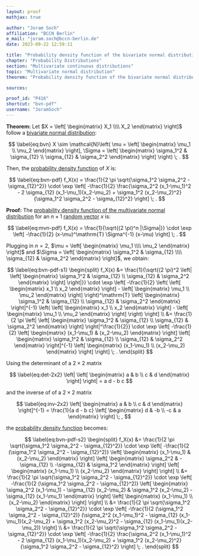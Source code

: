 ```yaml
---
layout: proof
mathjax: true

author: "Joram Soch"
affiliation: "BCCN Berlin"
e_mail: "joram.soch@bccn-berlin.de"
date: 2023-09-22 12:59:11

title: "Probability density function of the bivariate normal distribution"
chapter: "Probability Distributions"
section: "Multivariate continuous distributions"
topic: "Multivariate normal distribution"
theorem: "Probability density function of the bivariate normal distribution"

sources:

proof_id: "P416"
shortcut: "bvn-pdf"
username: "JoramSoch"
---
```



**Theorem:** Let $X = \left[ \begin{matrix} X_1 \\\\ X_2 \end{matrix} \right]$ follow a [bivariate normal distribution](/D/bvn):

$$ \label{eq:bvn}
X \sim \mathcal{N}\left( \mu = \left[ \begin{matrix} \mu_1 \\ \mu_2 \end{matrix} \right], \Sigma = \left[ \begin{matrix} \sigma_1^2 & \sigma_{12} \\ \sigma_{12} & \sigma_2^2 \end{matrix} \right] \right) \; .
$$

Then, the [probability density function](/D/pdf) of $X$ is:

$$ \label{eq:bvn-pdf}
f_X(x) = \frac{1}{2 \pi \sqrt{\sigma_1^2 \sigma_2^2 - \sigma_{12}^2}} \cdot \exp \left[ -\frac{1}{2} \frac{\sigma_2^2 (x_1-\mu_1)^2 - 2 \sigma_{12} (x_1-\mu_1)(x_2-\mu_2) + \sigma_1^2 (x_2-\mu_2)^2}{\sigma_1^2 \sigma_2^2 - \sigma_{12}^2} \right] \; .
$$


**Proof:** The [probability density function of the multivariate normal distribution](/P/mvn-pdf) for an $n \times 1$ [random vector](/D/rvec) $x$ is:

$$ \label{eq:mvn-pdf}
f_X(x) = \frac{1}{\sqrt{(2 \pi)^n |\Sigma|}} \cdot \exp \left[ -\frac{1}{2} (x-\mu)^\mathrm{T} \Sigma^{-1} (x-\mu) \right] \; .
$$

Plugging in $n = 2$, $\mu = \left[ \begin{matrix} \mu_1 \\\\ \mu_2 \end{matrix} \right]$ and $\Sigma = \left[ \begin{matrix} \sigma_1^2 & \sigma_{12} \\\\ \sigma_{12} & \sigma_2^2 \end{matrix} \right]$, we obtain:

$$ \label{eq:bvn-pdf-s1}
\begin{split}
f_X(x) &= \frac{1}{\sqrt{(2 \pi)^2 \left| \left[ \begin{matrix} \sigma_1^2 & \sigma_{12} \\ \sigma_{12} & \sigma_2^2 \end{matrix} \right] \right|}} \cdot \exp \left[ -\frac{1}{2} \left( \left[ \begin{matrix} x_1 \\ x_2 \end{matrix} \right] - \left[ \begin{matrix} \mu_1 \\ \mu_2 \end{matrix} \right] \right)^\mathrm{T} \left[ \begin{matrix} \sigma_1^2 & \sigma_{12} \\ \sigma_{12} & \sigma_2^2 \end{matrix} \right]^{-1} \left( \left[ \begin{matrix} x_1 \\ x_2 \end{matrix} \right] - \left[ \begin{matrix} \mu_1 \\ \mu_2 \end{matrix} \right] \right) \right] \\
&= \frac{1}{2 \pi \left| \left[ \begin{matrix} \sigma_1^2 & \sigma_{12} \\ \sigma_{12} & \sigma_2^2 \end{matrix} \right] \right|^\frac{1}{2}} \cdot \exp \left[ -\frac{1}{2} \left[ \begin{matrix} (x_1-\mu_1) & (x_2-\mu_2) \end{matrix} \right] \left[ \begin{matrix} \sigma_1^2 & \sigma_{12} \\ \sigma_{12} & \sigma_2^2 \end{matrix} \right]^{-1} \left[ \begin{matrix} (x_1-\mu_1) \\ (x_2-\mu_2) \end{matrix} \right] \right] \; .
\end{split}
$$

Using the determinant of a $2 \times 2$ matrix

$$ \label{eq:det-2x2}
\left| \left[ \begin{matrix} a & b \\ c & d \end{matrix} \right] \right| = a d - b c
$$

and the inverse of of a $2 \times 2$ matrix

$$ \label{eq:inv-2x2}
\left[ \begin{matrix} a & b \\ c & d \end{matrix} \right]^{-1} = \frac{1}{a d - b c} \left[ \begin{matrix} d & -b \\ -c & a \end{matrix} \right] \; ,
$$

the [probability density function](/D/pdf) becomes:

$$ \label{eq:bvn-pdf-s2}
\begin{split}
f_X(x) &= \frac{1}{2 \pi \sqrt{\sigma_1^2 \sigma_2^2 - \sigma_{12}^2}} \cdot \exp \left[ -\frac{1}{2 (\sigma_1^2 \sigma_2^2 - \sigma_{12}^2)} \left[ \begin{matrix} (x_1-\mu_1) & (x_2-\mu_2) \end{matrix} \right] \left[ \begin{matrix} \sigma_2^2 & -\sigma_{12} \\ -\sigma_{12} & \sigma_1^2 \end{matrix} \right] \left[ \begin{matrix} (x_1-\mu_1) \\ (x_2-\mu_2) \end{matrix} \right] \right] \\
&= \frac{1}{2 \pi \sqrt{\sigma_1^2 \sigma_2^2 - \sigma_{12}^2}} \cdot \exp \left[ -\frac{1}{2 (\sigma_1^2 \sigma_2^2 - \sigma_{12}^2)} \left[ \begin{matrix} \sigma_2^2 (x_1-\mu_1) - \sigma_{12} (x_2-\mu_2) & \sigma_1^2 (x_2-\mu_2) - \sigma_{12} (x_1-\mu_1) \end{matrix} \right] \left[ \begin{matrix} (x_1-\mu_1) \\ (x_2-\mu_2) \end{matrix} \right] \right] \\
&= \frac{1}{2 \pi \sqrt{\sigma_1^2 \sigma_2^2 - \sigma_{12}^2}} \cdot \exp \left[ -\frac{1}{2 (\sigma_1^2 \sigma_2^2 - \sigma_{12}^2)} (\sigma_2^2 (x_1-\mu_1)^2 - \sigma_{12} (x_1-\mu_1)(x_2-\mu_2) + \sigma_1^2 (x_2-\mu_2)^2 - \sigma_{12} (x_1-\mu_1)(x_2-\mu_2)) \right] \\
&= \frac{1}{2 \pi \sqrt{\sigma_1^2 \sigma_2^2 - \sigma_{12}^2}} \cdot \exp \left[ -\frac{1}{2} \frac{\sigma_2^2 (x_1-\mu_1)^2 - 2 \sigma_{12} (x_1-\mu_1)(x_2-\mu_2) + \sigma_1^2 (x_2-\mu_2)^2}{\sigma_1^2 \sigma_2^2 - \sigma_{12}^2} \right] \; .
\end{split}
$$